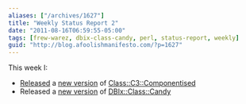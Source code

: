 ```yaml
---
aliases: ["/archives/1627"]
title: "Weekly Status Report 2"
date: "2011-08-16T06:59:55-05:00"
tags: [frew-warez, dbix-class-candy, perl, status-report, weekly]
guid: "http://blog.afoolishmanifesto.com/?p=1627"
---
```

This week I:

- [Released](/archives/1601) a [new version](https://metacpan.org/module/FREW/Class-C3-Componentised-1.001000/lib/Class/C3/Componentised.pm) of [Class::C3::Componentised](https://metacpan.org/module/Class::C3::Componentised)
- Released a [new version](https://metacpan.org/release/FREW/DBIx-Class-Candy-0.002001) of [DBIx::Class::Candy](https://metacpan.org/module/DBIx::Class::Candy)
